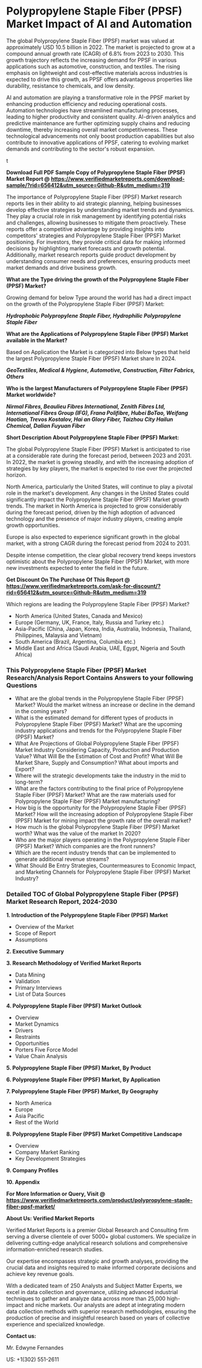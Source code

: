<meta name="title" content="Global Polypropylene Staple Fiber (PPSF) Market Impact of AI and Automation"><meta name="description" content="The global Polypropylene Staple Fiber (PPSF) market was valued at approximately USD 10.5 billion in 2022. The market is projected to grow at a compound annual growth r"><meta name="title" content="Polypropylene Staple Fiber (PPSF) Market Size, Share, Scope, Trends, Growth, Opportunities, Analysis, Forecast"><h1>Polypropylene Staple Fiber (PPSF) Market Impact of AI and Automation</h1><p>The global Polypropylene Staple Fiber (PPSF) market was valued at approximately USD 10.5 billion in 2022. The market is projected to grow at a compound annual growth rate (CAGR) of 6.8% from 2023 to 2030. This growth trajectory reflects the increasing demand for PPSF in various applications such as automotive, construction, and textiles. The rising emphasis on lightweight and cost-effective materials across industries is expected to drive this growth, as PPSF offers advantageous properties like durability, resistance to chemicals, and low density.</p><p>AI and automation are playing a transformative role in the PPSF market by enhancing production efficiency and reducing operational costs. Automation technologies have streamlined manufacturing processes, leading to higher productivity and consistent quality. AI-driven analytics and predictive maintenance are further optimizing supply chains and reducing downtime, thereby increasing overall market competitiveness. These technological advancements not only boost production capabilities but also contribute to innovative applications of PPSF, catering to evolving market demands and contributing to the sector's robust expansion.</p>t</p><p id="" class=""><strong>Download Full PDF Sample Copy of Polypropylene Staple Fiber (PPSF) Market Report @ <a href="https://www.verifiedmarketreports.com/download-sample/?rid=656412&utm_source=Github-R&utm_medium=319" target="_blank">https://www.verifiedmarketreports.com/download-sample/?rid=656412&utm_source=Github-R&utm_medium=319</a></strong></p><p>The importance of&nbsp;Polypropylene Staple Fiber (PPSF) Market research reports lies in their ability to aid strategic planning, helping businesses develop effective strategies by understanding market trends and dynamics. They play a crucial role in risk management by identifying potential risks and challenges, allowing businesses to mitigate them proactively. These reports offer a competitive advantage by providing insights into competitors' strategies and Polypropylene Staple Fiber (PPSF) Market positioning. For investors, they provide critical data for making informed decisions by highlighting market forecasts and growth potential. Additionally, market research reports guide product development by understanding consumer needs and preferences, ensuring products meet market demands and drive business growth.</p><p><strong>What are the&nbsp;Type driving the growth of the Polypropylene Staple Fiber (PPSF) Market?</strong></p><p id="" class="">Growing demand for below Type around the world has had a direct impact on the growth of the Polypropylene Staple Fiber (PPSF) Market:</p><em><strong>Hydrophobic Polypropylene Staple Fiber, Hydrophilic Polypropylene Staple Fiber</strong></em></p><strong>What are the&nbsp;Applications&nbsp;of Polypropylene Staple Fiber (PPSF) Market available in the Market?</strong></p><p id="" class="">Based on Application the Market is categorized into Below types that held the largest Polypropylene Staple Fiber (PPSF) Market share In 2024.</p><em><strong>GeoTextiles, Medical & Hygiene, Automotive, Construction, Filter Fabrics, Others</strong></em></p><strong>Who is the largest Manufacturers of Polypropylene Staple Fiber (PPSF) Market worldwide?</strong></p><p><em><strong>Nirmal Fibres, Beaulieu Fibres International, Zenith Fibres Ltd, International Fibres Group (IFG), Frana Polifibre, Hubei BoTao, Weifang Haotian, Trevos Kostalov, Hai an Glory Fiber, Taizhou City Hailun Chemical, Dalian Fuyuan Fiber</strong></em></p><p id="" class=""><strong>Short Description About Polypropylene Staple Fiber (PPSF) Market:</strong></p><p>The global Polypropylene Staple Fiber (PPSF) Market is anticipated to rise at a considerable rate during the forecast period, between 2023 and 2031. In 2022, the market is growing steadily, and with the increasing adoption of strategies by key players, the market is expected to rise over the projected horizon.</p><p>North America, particularly the United States, will continue to play a pivotal role in the market's development. Any changes in the United States could significantly impact the Polypropylene Staple Fiber (PPSF) Market growth trends. The market in North America is projected to grow considerably during the forecast period, driven by the high adoption of advanced technology and the presence of major industry players, creating ample growth opportunities.</p><p>Europe is also expected to experience significant growth in the global market, with a strong CAGR during the forecast period from 2024 to 2031.</p><p>Despite intense competition, the clear global recovery trend keeps investors optimistic about the Polypropylene Staple Fiber (PPSF) Market, with more new investments expected to enter the field in the future.</p><p id="" class=""><strong>Get Discount On The Purchase Of This Report @ <a href="https://www.verifiedmarketreports.com/ask-for-discount/?rid=656412&utm_source=Github-R&utm_medium=319" target="_blank">https://www.verifiedmarketreports.com/ask-for-discount/?rid=656412&utm_source=Github-R&utm_medium=319</a></strong></p>Which regions are leading the Polypropylene Staple Fiber (PPSF) Market?</p><ul><li>North America (United States, Canada and Mexico)</li><li>Europe (Germany, UK, France, Italy, Russia and Turkey etc.)</li><li>Asia-Pacific (China, Japan, Korea, India, Australia, Indonesia, Thailand, Philippines, Malaysia and Vietnam)</li><li>South America (Brazil, Argentina, Columbia etc.)</li><li>Middle East and Africa (Saudi Arabia, UAE, Egypt, Nigeria and South Africa)</li></ul><h3 id="" class="">This Polypropylene Staple Fiber (PPSF) Market Research/Analysis Report Contains Answers to your following Questions</h3><ul><li>What are the global trends in the Polypropylene Staple Fiber (PPSF) Market? Would the market witness an increase or decline in the demand in the coming years?</li><li>What is the estimated demand for different types of products in Polypropylene Staple Fiber (PPSF) Market? What are the upcoming industry applications and trends for the Polypropylene Staple Fiber (PPSF) Market?</li><li>What Are Projections of Global Polypropylene Staple Fiber (PPSF) Market Industry Considering Capacity, Production and Production Value? What Will Be the Estimation of Cost and Profit? What Will Be Market Share, Supply and Consumption? What about imports and Export?</li><li>Where will the strategic developments take the industry in the mid to long-term?</li><li>What are the factors contributing to the final price of Polypropylene Staple Fiber (PPSF) Market? What are the raw materials used for Polypropylene Staple Fiber (PPSF) Market manufacturing?</li><li>How big is the opportunity for the Polypropylene Staple Fiber (PPSF) Market? How will the increasing adoption of Polypropylene Staple Fiber (PPSF) Market for mining impact the growth rate of the overall market?</li><li>How much is the global Polypropylene Staple Fiber (PPSF) Market worth? What was the value of the market In 2020?</li><li>Who are the major players operating in the Polypropylene Staple Fiber (PPSF) Market? Which companies are the front runners?</li><li>Which are the recent industry trends that can be implemented to generate additional revenue streams?</li><li>What Should Be Entry Strategies, Countermeasures to Economic Impact, and Marketing Channels for Polypropylene Staple Fiber (PPSF) Market Industry?</li></ul><h3 id="" class="">Detailed TOC of Global Polypropylene Staple Fiber (PPSF) Market Research Report, 2024-2030</h3><p id="" class=""><strong>1. Introduction of the Polypropylene Staple Fiber (PPSF) Market</strong></p><ul><li>Overview of the Market</li><li>Scope of Report</li><li>Assumptions</li></ul><p id="" class=""><strong>2. Executive Summary</strong></p><p id="" class=""><strong>3. Research Methodology of Verified Market Reports</strong></p><ul><li>Data Mining</li><li>Validation</li><li>Primary Interviews</li><li>List of Data Sources</li></ul><p id="" class=""><strong>4. Polypropylene Staple Fiber (PPSF) Market Outlook</strong></p><ul><li>Overview</li><li>Market Dynamics</li><li>Drivers</li><li>Restraints</li><li>Opportunities</li><li>Porters Five Force Model</li><li>Value Chain Analysis</li></ul><p id="" class=""><strong>5. Polypropylene Staple Fiber (PPSF) Market, By Product</strong></p><p id="" class=""><strong>6. Polypropylene Staple Fiber (PPSF) Market, By Application</strong></p><p id="" class=""><strong>7. Polypropylene Staple Fiber (PPSF) Market, By Geography</strong></p><ul><li>North America</li><li>Europe</li><li>Asia Pacific</li><li>Rest of the World</li></ul><p id="" class=""><strong>8. Polypropylene Staple Fiber (PPSF) Market Competitive Landscape</strong></p><ul><li>Overview</li><li>Company Market Ranking</li><li>Key Development Strategies</li></ul><p id="" class=""><strong>9. Company Profiles</strong></p><p id="" class=""><strong>10. Appendix</strong></p><p id="" class=""><strong>For More Information or Query, Visit @ <a href="https://www.verifiedmarketreports.com/product/polypropylene-staple-fiber-ppsf-market/" target="_blank">https://www.verifiedmarketreports.com/product/polypropylene-staple-fiber-ppsf-market/</a></strong></p><p id="" class=""><strong>About Us: Verified Market Reports</strong></p><p id="" class="">Verified Market Reports is a premier Global Research and Consulting firm serving a diverse clientele of over 5000+ global customers. We specialize in delivering cutting-edge analytical research solutions and comprehensive information-enriched research studies.</p><p id="" class="">Our expertise encompasses strategic and growth analyses, providing the crucial data and insights required to make informed corporate decisions and achieve key revenue goals.</p><p id="" class="">With a dedicated team of 250 Analysts and Subject Matter Experts, we excel in data collection and governance, utilizing advanced industrial techniques to gather and analyze data across more than 25,000 high-impact and niche markets. Our analysts are adept at integrating modern data collection methods with superior research methodologies, ensuring the production of precise and insightful research based on years of collective experience and specialized knowledge.</p><p id="" class=""><strong>Contact us:</strong></p><p id="" class="">Mr. Edwyne Fernandes</p><p id="" class="">US: +1(302) 551-2611</p>